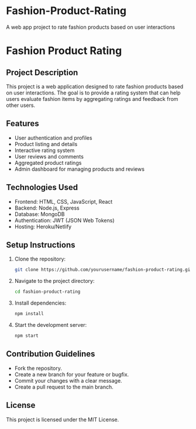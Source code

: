 # Fashion-Product-Rating
A web app project to rate fashion products based on user interactions
# Fashion Product Rating

## Project Description
This project is a web application designed to rate fashion products based on user interactions. The goal is to provide a rating system that can help users evaluate fashion items by aggregating ratings and feedback from other users.

## Features
- User authentication and profiles
- Product listing and details
- Interactive rating system
- User reviews and comments
- Aggregated product ratings
- Admin dashboard for managing products and reviews

## Technologies Used
- Frontend: HTML, CSS, JavaScript, React
- Backend: Node.js, Express
- Database: MongoDB
- Authentication: JWT (JSON Web Tokens)
- Hosting: Heroku/Netlify

## Setup Instructions
1. Clone the repository:
    ```bash
    git clone https://github.com/yourusername/fashion-product-rating.git
    ```
2. Navigate to the project directory:
    ```bash
    cd fashion-product-rating
    ```
3. Install dependencies:
    ```bash
    npm install
    ```
4. Start the development server:
    ```bash
    npm start
    ```

## Contribution Guidelines
- Fork the repository.
- Create a new branch for your feature or bugfix.
- Commit your changes with a clear message.
- Create a pull request to the main branch.

## License
This project is licensed under the MIT License.



